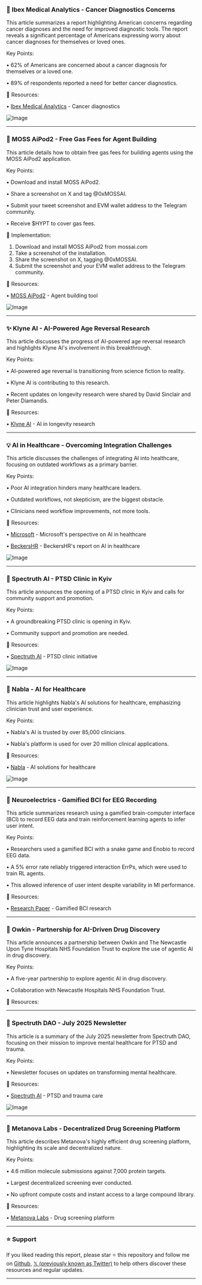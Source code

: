### 🤖 Ibex Medical Analytics - Cancer Diagnostics Concerns

This article summarizes a report highlighting American concerns regarding cancer diagnoses and the need for improved diagnostic tools.  The report reveals a significant percentage of Americans expressing worry about cancer diagnoses for themselves or loved ones.

Key Points:

• 62% of Americans are concerned about a cancer diagnosis for themselves or a loved one.


• 89% of respondents reported a need for better cancer diagnostics.


🔗 Resources:

• [Ibex Medical Analytics](https://x.com/IbexMedAx) - Cancer diagnostics


![Image](https://pbs.twimg.com/media/Gvf3HfgXYAAa3XA?format=jpg&name=small)


---
### 🚀  MOSS AiPod2 - Free Gas Fees for Agent Building

This article details how to obtain free gas fees for building agents using the MOSS AiPod2 application.

Key Points:

• Download and install MOSS AiPod2.


• Share a screenshot on X and tag @0xMOSSAI.


• Submit your tweet screenshot and EVM wallet address to the Telegram community.


• Receive $HYPT to cover gas fees.


🚀 Implementation:

1. Download and install MOSS AiPod2 from mossai.com
2. Take a screenshot of the installation.
3. Share the screenshot on X, tagging @0xMOSSAI.
4. Submit the screenshot and your EVM wallet address to the Telegram community.


🔗 Resources:

• [MOSS AiPod2](https://mossai.com) - Agent building tool


![Image](https://pbs.twimg.com/media/GvfsiXXWEAADGNe?format=jpg&name=small)


---
### ✨ Klyne AI - AI-Powered Age Reversal Research

This article discusses the progress of AI-powered age reversal research and highlights Klyne AI's involvement in this breakthrough.

Key Points:

• AI-powered age reversal is transitioning from science fiction to reality.


• Klyne AI is contributing to this research.


•  Recent updates on longevity research were shared by David Sinclair and Peter Diamandis.


🔗 Resources:

• [Klyne AI](https://x.com/KlyneAI) - AI in longevity research


---
### 💡 AI in Healthcare - Overcoming Integration Challenges

This article discusses the challenges of integrating AI into healthcare, focusing on outdated workflows as a primary barrier.

Key Points:

• Poor AI integration hinders many healthcare leaders.


• Outdated workflows, not skepticism, are the biggest obstacle.


• Clinicians need workflow improvements, not more tools.



🔗 Resources:

• [Microsoft](https://x.com/Microsoft) - Microsoft's perspective on AI in healthcare


• [BeckersHR](https://x.com/BeckersHR) - BeckersHR's report on AI in healthcare


![Image](https://pbs.twimg.com/media/GvRwq8KXIAAViXY?format=jpg&name=small)


---
### 🤖 Spectruth AI - PTSD Clinic in Kyiv

This article announces the opening of a PTSD clinic in Kyiv and calls for community support and promotion.

Key Points:

• A groundbreaking PTSD clinic is opening in Kyiv.


• Community support and promotion are needed.



🔗 Resources:

• [Spectruth AI](https://x.com/SpectruthAI) - PTSD clinic initiative


![Image](https://pbs.twimg.com/media/GvMQupDX0AAzrg7?format=jpg&name=small)


---
### 🤖 Nabla - AI for Healthcare

This article highlights Nabla's AI solutions for healthcare, emphasizing clinician trust and user experience.

Key Points:

• Nabla's AI is trusted by over 85,000 clinicians.


• Nabla's platform is used for over 20 million clinical applications.



🔗 Resources:

• [Nabla](https://x.com/nabla_ai) - AI solutions for healthcare


![Image](https://pbs.twimg.com/amplify_video_thumb/1940740738330812416/img/_dErM24RKZTULhlf.jpg)


---
### 🤖 Neuroelectrics - Gamified BCI for EEG Recording

This article summarizes research using a gamified brain-computer interface (BCI) to record EEG data and train reinforcement learning agents to infer user intent.

Key Points:

• Researchers used a gamified BCI with a snake game and Enobio to record EEG data.


• A 5% error rate reliably triggered interaction ErrPs, which were used to train RL agents.


• This allowed inference of user intent despite variability in MI performance.


🔗 Resources:

• [Research Paper](https://arxiv.org/pdf/2502.18594) - Gamified BCI research


---
### 🤖 Owkin - Partnership for AI-Driven Drug Discovery

This article announces a partnership between Owkin and The Newcastle Upon Tyne Hospitals NHS Foundation Trust to explore the use of agentic AI in drug discovery.

Key Points:

• A five-year partnership to explore agentic AI in drug discovery.


• Collaboration with Newcastle Hospitals NHS Foundation Trust.


🔗 Resources:


---
### 🤖 Spectruth DAO - July 2025 Newsletter

This article is a summary of the July 2025 newsletter from Spectruth DAO, focusing on their mission to improve mental healthcare for PTSD and trauma.

Key Points:

• Newsletter focuses on updates on transforming mental healthcare.



🔗 Resources:

• [Spectruth AI](https://x.com/SpectruthAI) -  PTSD and trauma care


![Image](https://pbs.twimg.com/media/Gu6_1fOWIAE-wA4?format=jpg&name=small)


---
### 🚀 Metanova Labs - Decentralized Drug Screening Platform

This article describes Metanova's highly efficient drug screening platform, highlighting its scale and decentralized nature.

Key Points:

•  4.6 million molecule submissions against 7,000 protein targets.


•  Largest decentralized screening ever conducted.


•  No upfront compute costs and instant access to a large compound library.



🔗 Resources:

• [Metanova Labs](https://x.com/metanova_labs) - Drug screening platform


---

### ⭐️ Support

If you liked reading this report, please star ⭐️ this repository and follow me on [Github](https://github.com/Drix10), [𝕏 (previously known as Twitter)](https://x.com/DRIX_10_) to help others discover these resources and regular updates.

---